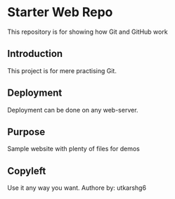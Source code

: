 # Starter Web Repo

This repository is for showing how Git and GitHub work

## Introduction

This project is for mere practising Git.

## Deployment

Deployment can be done on any web-server.

## Purpose

Sample website with plenty of files for demos

## Copyleft

Use it any way you want.
Authore by: utkarshg6
